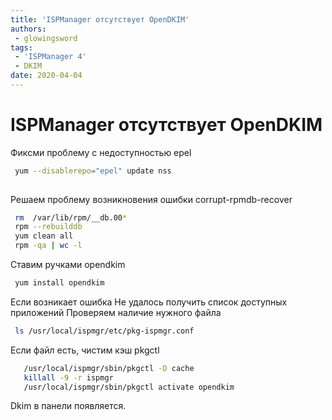 ```yaml
---
title: 'ISPManager отсутствует OpenDKIM'
authors: 
 - glowingsword
tags:
 - 'ISPManager 4'
 - DKIM
date: 2020-04-04
---
```

# ISPManager отсутствует OpenDKIM

Фиксми проблему с недоступностью epel  

``` bash
 yum --disablerepo="epel" update nss
 
```

Решаем проблему возникновения ошибки corrupt-rpmdb-recover

``` bash
 rm  /var/lib/rpm/__db.00*
 rpm --rebuilddb
 yum clean all
 rpm -qa | wc -l
```

Ставим ручками opendkim

``` bash
 yum install opendkim
```

Если возникает ошибка Не удалось получить список доступных приложений
Проверяем наличие нужного файла

``` bash
 ls /usr/local/ispmgr/etc/pkg-ispmgr.conf
```

Если файл есть, чистим кэш pkgctl

``` bash
   /usr/local/ispmgr/sbin/pkgctl -D cache
   killall -9 -r ispmgr
   /usr/local/ispmgr/sbin/pkgctl activate opendkim
```

Dkim в панели появляется.